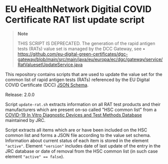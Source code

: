 # EU eHealthNetwork Digitial COVID Certificate RAT list update script




> **Note**
> 
> THIS SCRIPT IS DEPRECATED. The generation of the rapid antigen tests (RATs) value set is managed by the DCC Gateway,
> see •	https://github.com/eu-digital-green-certificates/dgc-gateway/blob/main/src/main/java/eu/europa/ec/dgc/gateway/service/RatValuesetUpdateService.java

This repository contains scripts that are used to update the value set for the common list of rapid antigen tests (RATs) referenced by the EU Digital COVID Certificate (DCC) [JSON Schema](https://github.com/ehn-dcc-development/ehn-dcc-schema).

Release: 2.0.0

Script `update-rat.sh` extracts information on all RAT test products and their manufacturers which are present on-so called "HSC common list" from a [COVID-19 In Vitro Diagnostic Devices and Test Methods Database](https://covid-19-diagnostics.jrc.ec.europa.eu/devices) maintained by JRC.

Script extracts all items which are or have been included on the HSC common list and forms a JSON file according to the value set schema. Information about current status of each item is stored in the element `"active"`. Element `"version"` includes date of last update of the entry in the JRC database or date of removal from the HSC common list (in such case element `"active" == false`).
